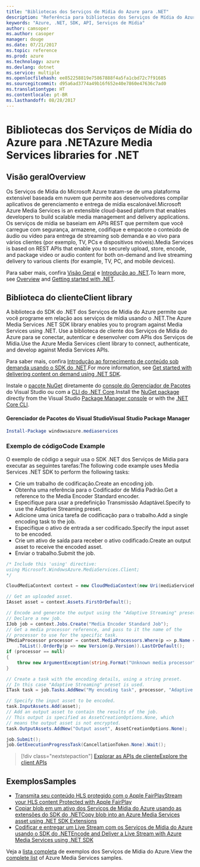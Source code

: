 ```yaml
---
title: "Bibliotecas dos Serviços de Mídia do Azure para .NET"
description: "Referência para bibliotecas dos Serviços de Mídia do Azure para .NET"
keywords: "Azure, .NET, SDK, API, Serviços de Mídia"
author: camsoper
ms.author: casoper
manager: douge
ms.date: 07/21/2017
ms.topic: reference
ms.prod: azure
ms.technology: azure
ms.devlang: dotnet
ms.service: multiple
ms.openlocfilehash: ee852258819e75867888f4a5fa1cbd72c7f91685
ms.sourcegitcommit: d95a6ad3774a49b16f652e40e7860e47636c7ad0
ms.translationtype: HT
ms.contentlocale: pt-BR
ms.lasthandoff: 08/28/2017
---
```

# <a name="azure-media-services-libraries-for-net"></a><span data-ttu-id="ae7af-104">Bibliotecas dos Serviços de Mídia do Azure para .NET</span><span class="sxs-lookup"><span data-stu-id="ae7af-104">Azure Media Services libraries for .NET</span></span>

## <a name="overview"></a><span data-ttu-id="ae7af-105">Visão geral</span><span class="sxs-lookup"><span data-stu-id="ae7af-105">Overview</span></span>

<span data-ttu-id="ae7af-106">Os Serviços de Mídia do Microsoft Azure tratam-se de uma plataforma extensível baseada em nuvem que permite aos desenvolvedores compilar aplicativos de gerenciamento e entrega de mídia escalonável.</span><span class="sxs-lookup"><span data-stu-id="ae7af-106">Microsoft Azure Media Services is an extensible cloud-based platform that enables developers to build scalable media management and delivery applications.</span></span> <span data-ttu-id="ae7af-107">Os serviços de mídia se baseiam em APIs REST que permitem que você carregue com segurança, armazene, codifique e empacote o conteúdo de áudio ou vídeo para entrega de streaming sob demanda e ao vivo para vários clientes (por exemplo, TV, PCs e dispositivos móveis).</span><span class="sxs-lookup"><span data-stu-id="ae7af-107">Media Services is based on REST APIs that enable you to securely upload, store, encode, and package video or audio content for both on-demand and live streaming delivery to various clients (for example, TV, PC, and mobile devices).</span></span> 

<span data-ttu-id="ae7af-108">Para saber mais, confira [Visão Geral](/azure/media-services/media-services-overview) e [Introdução ao .NET](/azure/media-services/media-services-dotnet-how-to-use).</span><span class="sxs-lookup"><span data-stu-id="ae7af-108">To learn more, see [Overview](/azure/media-services/media-services-overview) and [Getting started with .NET](/azure/media-services/media-services-dotnet-how-to-use).</span></span> 

## <a name="client-library"></a><span data-ttu-id="ae7af-109">Biblioteca do cliente</span><span class="sxs-lookup"><span data-stu-id="ae7af-109">Client library</span></span>

<span data-ttu-id="ae7af-110">A biblioteca do SDK do .NET dos Serviços de Mídia do Azure permite que você programe em relação aos serviços de mídia usando o .NET.</span><span class="sxs-lookup"><span data-stu-id="ae7af-110">The Azure Media Services .NET SDK library enables you to program against Media Services using .NET.</span></span> <span data-ttu-id="ae7af-111">Use a biblioteca de cliente dos Serviços de Mídia do Azure para se conectar, autenticar e desenvolver com APIs dos Serviços de Mídia.</span><span class="sxs-lookup"><span data-stu-id="ae7af-111">Use the Azure Media Services client library to connect, authenticate, and develop against Media Services APIs.</span></span>  

<span data-ttu-id="ae7af-112">Para saber mais, confira [Introdução ao fornecimento de conteúdo sob demanda usando o SDK do .NET](/azure/media-services/media-services-dotnet-get-started).</span><span class="sxs-lookup"><span data-stu-id="ae7af-112">For more information, see [Get started with delivering content on demand using .NET SDK](/azure/media-services/media-services-dotnet-get-started).</span></span>

<span data-ttu-id="ae7af-113">Instale o [pacote NuGet](https://www.nuget.org/packages/windowsazure.mediaservices) diretamente do [console do Gerenciador de Pacotes][PackageManager] do Visual Studio ou com a [CLI do .NET Core][DotNetCLI].</span><span class="sxs-lookup"><span data-stu-id="ae7af-113">Install the [NuGet package](https://www.nuget.org/packages/windowsazure.mediaservices) directly from the Visual Studio [Package Manager console][PackageManager] or with the [.NET Core CLI][DotNetCLI].</span></span>

#### <a name="visual-studio-package-manager"></a><span data-ttu-id="ae7af-114">Gerenciador de Pacotes do Visual Studio</span><span class="sxs-lookup"><span data-stu-id="ae7af-114">Visual Studio Package Manager</span></span>

```powershell
Install-Package windowsazure.mediaservices
```

### <a name="code-example"></a><span data-ttu-id="ae7af-115">Exemplo de código</span><span class="sxs-lookup"><span data-stu-id="ae7af-115">Code Example</span></span>

<span data-ttu-id="ae7af-116">O exemplo de código a seguir usa o SDK .NET dos Serviços de Mídia para executar as seguintes tarefas:</span><span class="sxs-lookup"><span data-stu-id="ae7af-116">The following code example uses Media Services .NET SDK to perform the following tasks:</span></span>

- <span data-ttu-id="ae7af-117">Crie um trabalho de codificação.</span><span class="sxs-lookup"><span data-stu-id="ae7af-117">Create an encoding job.</span></span>
- <span data-ttu-id="ae7af-118">Obtenha uma referência para o Codificador de Mídia Padrão.</span><span class="sxs-lookup"><span data-stu-id="ae7af-118">Get a reference to the Media Encoder Standard encoder.</span></span>
- <span data-ttu-id="ae7af-119">Especifique para usar a predefinição Transmissão Adaptável.</span><span class="sxs-lookup"><span data-stu-id="ae7af-119">Specify to use the Adaptive Streaming preset.</span></span>
- <span data-ttu-id="ae7af-120">Adicione uma única tarefa de codificação para o trabalho.</span><span class="sxs-lookup"><span data-stu-id="ae7af-120">Add a single encoding task to the job.</span></span>
- <span data-ttu-id="ae7af-121">Especifique o ativo de entrada a ser codificado.</span><span class="sxs-lookup"><span data-stu-id="ae7af-121">Specify the input asset to be encoded.</span></span>
- <span data-ttu-id="ae7af-122">Crie um ativo de saída para receber o ativo codificado.</span><span class="sxs-lookup"><span data-stu-id="ae7af-122">Create an output asset to receive the encoded asset.</span></span>
- <span data-ttu-id="ae7af-123">Enviar o trabalho.</span><span class="sxs-lookup"><span data-stu-id="ae7af-123">Submit the job.</span></span>


```csharp
/* Include this 'using' directive:
using Microsoft.WindowsAzure.MediaServices.Client;
*/

CloudMediaContext context = new CloudMediaContext(new Uri(mediaServiceRESTAPIEndpoint), tokenProvider);

// Get an uploaded asset.
IAsset asset = context.Assets.FirstOrDefault();

// Encode and generate the output using the "Adaptive Streaming" preset.
// Declare a new job.
IJob job = context.Jobs.Create("Media Encoder Standard Job");
// Get a media processor reference, and pass to it the name of the 
// processor to use for the specific task.
IMediaProcessor processor = context.MediaProcessors.Where(p => p.Name == mediaProcessorName)
    .ToList().OrderBy(p => new Version(p.Version)).LastOrDefault();
if (processor == null) 
{
    throw new ArgumentException(string.Format("Unknown media processor", mediaProcessorName));
}

// Create a task with the encoding details, using a string preset.
// In this case "Adaptive Streaming" preset is used.
ITask task = job.Tasks.AddNew("My encoding task", processor, "Adaptive Streaming", TaskOptions.None);

// Specify the input asset to be encoded.
task.InputAssets.Add(asset);
// Add an output asset to contain the results of the job. 
// This output is specified as AssetCreationOptions.None, which 
// means the output asset is not encrypted. 
task.OutputAssets.AddNew("Output asset", AssetCreationOptions.None);

job.Submit();
job.GetExecutionProgressTask(CancellationToken.None).Wait();
```

> [!div class="nextstepaction"]
> [<span data-ttu-id="ae7af-124">Explorar as APIs de cliente</span><span class="sxs-lookup"><span data-stu-id="ae7af-124">Explore the client APIs</span></span>](/dotnet/api/overview/azure/mediaservices/client)

## <a name="samples"></a><span data-ttu-id="ae7af-125">Exemplos</span><span class="sxs-lookup"><span data-stu-id="ae7af-125">Samples</span></span>

- [<span data-ttu-id="ae7af-126">Transmita seu conteúdo HLS protegido com o Apple FairPlay</span><span class="sxs-lookup"><span data-stu-id="ae7af-126">Stream your HLS content Protected with Apple FairPlay</span></span>](https://azure.microsoft.com/resources/samples/media-services-dotnet-dynamic-encryption-with-fairplay/)
- [<span data-ttu-id="ae7af-127">Copiar blob em um ativo dos Serviços de Mídia do Azure usando as extensões do SDK do .NET</span><span class="sxs-lookup"><span data-stu-id="ae7af-127">Copy blob into an Azure Media Services asset using .NET SDK Extensions</span></span>](https://azure.microsoft.com/resources/samples/media-services-dotnet-copy-blob-into-asset/)
- [<span data-ttu-id="ae7af-128">Codificar e entregar um Live Stream com os Serviços de Mídia do Azure usando o SDK do .NET</span><span class="sxs-lookup"><span data-stu-id="ae7af-128">Encode and Deliver a Live Stream with Azure Media Services using .NET SDK</span></span>](https://azure.microsoft.com/resources/samples/media-services-dotnet-encode-live-stream-with-ams-clear/)

<span data-ttu-id="ae7af-129">Veja a [lista completa](https://azure.microsoft.com/resources/samples/?platform=dotnet&service=media-services) de exemplos dos Serviços de Mídia do Azure.</span><span class="sxs-lookup"><span data-stu-id="ae7af-129">View the [complete list](https://azure.microsoft.com/resources/samples/?platform=dotnet&service=media-services) of Azure Media Services samples.</span></span>


[PackageManager]: https://docs.microsoft.com/nuget/tools/package-manager-console
[DotNetCLI]: https://docs.microsoft.com/dotnet/core/tools/dotnet-add-package
